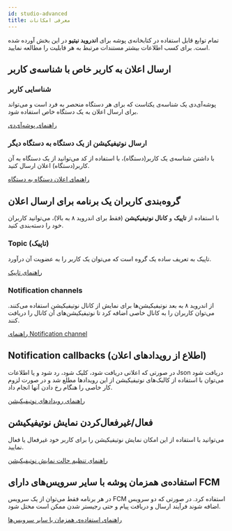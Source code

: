 ```yaml
---
id: studio-advanced
title: معرفی امکانات
---
```


تمام توابع قابل استفاده در کتابخانه‌ی پوشه برای **اندروید نیتیو** در این بخش آورده‌ شده است. برای کسب اطلاعات بیشتر مستندات مرتبط به هر قابلیت را مطالعه نمایید.

## ارسال اعلان به کاربر خاص با شناسه‌ی کاربر

### شناسایی کاربر

پوشه‌آی‌دی یک شناسه‌ی یکتاست که برای هر دستگاه منحصر به فرد است و می‌تواند برای ارسال اعلان به یک دستگاه خاص استفاده‌ شود.

[راهنمای پوشه‌آی‌دی](/docs/android-studio/studio-pusheid)

### ارسال نوتیفیکیشن از یک دستگاه به دستگاه دیگر

با داشتن شناسه‌ی یک کاربر(دستگاه)، با استفاده از کد می‌توانید از یک دستگاه به آن کاربر(دستگاه) اعلان ارسال کنید.

[راهنمای اعلان دستگاه به دستگاه](/docs/android-studio/studio-d2d)



## گروه‌بندی کاربران یک برنامه برای ارسال اعلان

با استفاده از **تاپیک** و **کانال نوتیفیکیشن** (فقط برای اندروید ۸ به بالا)، می‌توانید کاربران خود را دسته‌بندی کنید.

### Topic (تاپیک)

تاپیک به تعریف ساده یک گروه است که می‌توان یک کاربر را به عضویت آن درآورد.

[راهنمای تاپیک](/docs/android-studio/studio-topic)

### Notification channels

از اندروید ۸ به بعد نوتیفیکیشن‌ها برای نمایش از کانال‌ نوتیفیکیشن استفاده می‌کنند. می‌توان کاربران را به کانال خاصی اضافه ‌کرد تا نوتیفیکیشن‌های آن کانال را دریافت کنند.

[راهنمای Notification channel](/docs/android-studio/studio-channel)

## Notification callbacks (اطلاع از رویدادهای اعلان‌)

در صورتی که اعلانی دریافت‌ شود، کلیک‌ شود، رد شود و یا اطلاعات Json دریافت‌ شود می‌توان با استفاده از کالبک‌های  نوتیفیکیشن از این رویدادها مطلع شد و در صورت لزوم کار خاصی را هنگام رخ دادن آنها انجام داد.

[راهنمای رویدادهای نوتیفیکیشن](/docs/android-studio/studio-listener)

## فعال/غیرفعال‌کردن نمایش نوتیفیکیشن
می‌توانید با استفاده از این امکان نمایش نوتیفیکیشن را برای کاربر خود غیرفعال یا فعال‌ نمایید.

[راهنمای تنظیم حالت نمایش نوتیفیکیشن](/docs/android-studio/studio-disable)


## استفاده‌ی همزمان پوشه با سایر سرویس‌های دارای FCM

در هر برنامه فقط می‌توان از یک سرویس FCM استفاده‌ کرد. در صورتی که دو سرویس اضافه‌ شوند فرآیند ارسال و دریافت پیام و حتی رجیستر شدن ممکن‌ است مختل‌ شود.

[راهنمای استفاده‌ی همزمان با سایر سرویس‌ها](/docs/android-studio/studio-fcm)